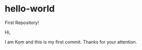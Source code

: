 # hello-world
First Repository!

Hi,

I am Kom and this is my first commit.
Thanks for your attention.
